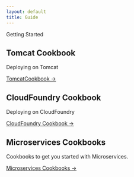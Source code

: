 ```yaml
---
layout: default
title: Guide
---
```


<section class="intro">
  <div class="grid">
    <div class="unit whole center-on-mobiles">
      <p class="first">Getting Started</p>
    </div>
  </div>
</section>
<section class="features">
  <div class="grid">
    <div class="unit one-third">
      <h2>Tomcat Cookbook</h2>
      <p>
        Deploying on Tomcat
       </p>
      <a href="TomcatCookbook">TomcatCookbook &rarr;</a>
    </div>
    <div class="unit one-third">
      <h2>CloudFoundry Cookbook</h2>
      <p>Deploying on CloudFoundry</p>
      <a href="CloudFoundryCookbook">CloudFoundry Cookbook &rarr;</a>
    </div>
    <div class="unit one-third">
      <h2>Microservices Cookbooks</h2>
      <p>
        Cookbooks to get you started with Microservices.
      </p>
      <a href="MicroservicesCookbook">Microservices Cookbooks &rarr;</a>
    </div>
    <div class="clear"></div>
  </div>
</section>


